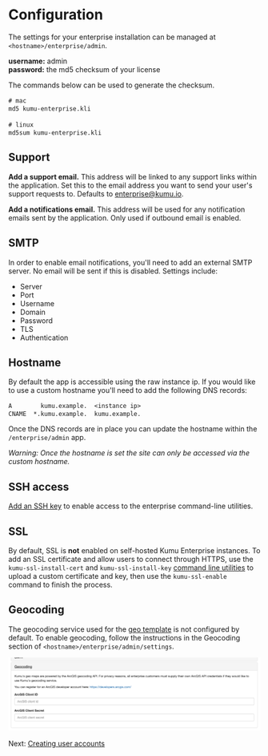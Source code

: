 # Configuration

The settings for your enterprise installation can be managed at
`<hostname>/enterprise/admin`.

<p>
  <strong>username:</strong> admin<br>
  <strong>password:</strong> the md5 checksum of your license
</p>

The commands below can be used to generate the checksum.

```
# mac
md5 kumu-enterprise.kli

# linux
md5sum kumu-enterprise.kli
```

## Support

**Add a support email.** This address will be linked to any support links within the application. Set this to the email address you want to send your user's support requests to. Defaults to enterprise@kumu.io.

**Add a notifications email.** This address will be used for any notification emails sent by the application. Only used if outbound email is enabled.


## SMTP

In order to enable email notifications, you'll need to add an external SMTP server. No email will be sent if this is disabled. Settings include:

* Server
* Port
* Username
* Domain
* Password
* TLS
* Authentication


## Hostname

By default the app is accessible using the raw instance ip. If you would like to use a custom hostname you'll need to add the following DNS records:

```
A        kumu.example.  <instance ip>
CNAME  *.kumu.example.  kumu.example.
```

Once the DNS records are in place you can update the hostname within the `/enterprise/admin` app.

_Warning: Once the hostname is set the site can only be accessed via the custom hostname._

## SSH access

[Add an SSH key][ssh] to enable access to the enterprise command-line utilities.

## SSL

By default, SSL is **not** enabled on self-hosted Kumu Enterprise instances. To add an SSL certificate and allow users to connect through HTTPS, use the `kumu-ssl-install-cert` and `kumu-ssl-install-key` [command line utilities](/enterprise/command-line-utilities.html) to upload a custom certificate and key, then use the `kumu-ssl-enable` command to finish the process.


## Geocoding

The geocoding service used for the [geo template](/guides/templates/geo.html) is not configured by default. To enable geocoding, follow the instructions in the Geocoding section of `<hostname>/enterprise/admin/settings`.

![enterprise configure geocoding](/images/enterprise-configuration-geocoding.png)



<footer class="page-footer">
  <div class="next">Next: <a href="creating-user-accounts.md">Creating user accounts</a></div>
</footer>


[ssh]: ssh-access.md
